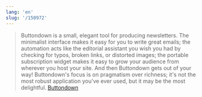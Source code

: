 ```yaml
---
lang: 'en'
slug: '/150972'
---
```


> Buttondown is a small, elegant tool for producing newsletters. The minimalist interface makes it easy for you to write great emails; the automation acts like the editorial assistant you wish you had by checking for typos, broken links, or distorted images; the portable subscription widget makes it easy to grow your audience from wherever you host your site. And then Buttondown gets out of your way! Buttondown's focus is on pragmatism over richness; it's not the most robust application you've ever used, but it may be the most delightful. [Buttondown](https://buttondown.email/)
